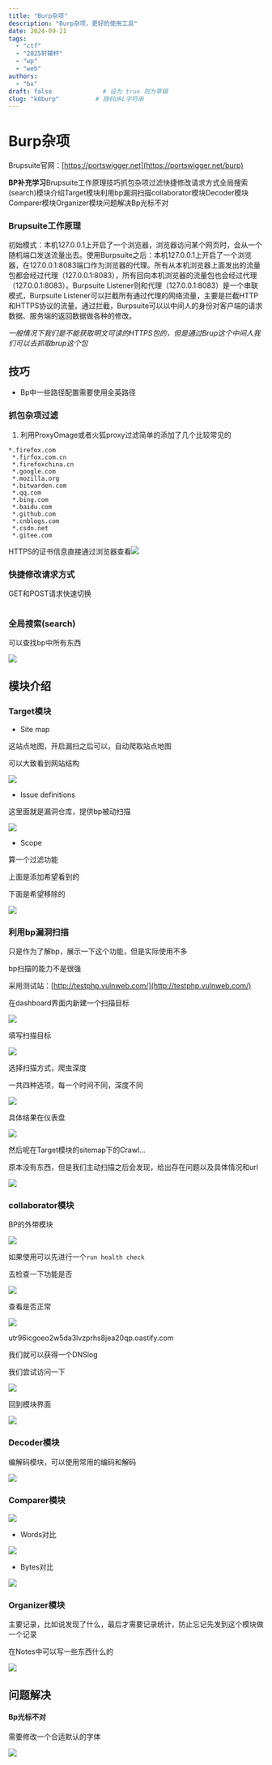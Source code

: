 ```yaml
---
title: "Burp杂项"
description: "Burp杂项，更好的使用工具"
date: 2024-09-21
tags:
  - "ctf"
  - "2025轩辕杯"
  - "wp"
  - "web"
authors:
  - "bx"
draft: false              # 设为 true 则为草稿
slug: "k8burp"          # 随机URL字符串
---
```

<meta name="referrer" content="no-referrer">



# Burp杂项
Brupsuite官网：[https://portswigger.net](https://portswigger.net/burp)

**BP补充学习**Brupsuite工作原理技巧抓包杂项过滤快捷修改请求方式全局搜索(search)模块介绍Target模块利用bp漏洞扫描collaborator模块Decoder模块Comparer模块Organizer模块问题解决Bp光标不对

### Brupsuite工作原理
初始模式：本机127.0.0.1上开启了一个浏览器，浏览器访问某个网页时，会从一个随机端口发送流量出去。使用Burpsuite之后：本机127.0.0.1上开启了一个浏览器，在127.0.0.1:8083端口作为浏览器的代理。所有从本机浏览器上面发出的流量包都会经过代理（127.0.0.1:8083），所有回向本机浏览器的流量包也会经过代理（127.0.0.1:8083）。Burpsuite Listener则和代理（127.0.0.1:8083）是一个串联模式，Burpsuite Listener可以拦截所有通过代理的网络流量，主要是拦截HTTP和HTTPS协议的流量。通过拦截，Burpsuite可以以中间人的身份对客户端的请求数据、服务端的返回数据做各种的修改。

_一般情况下我们是不能获取明文可读的HTTPS包的，但是通过Brup这个中间人我们可以去抓取brup这个包_

## 技巧
+ Bp中一些路径配置需要使用全英路径

### 抓包杂项过滤
1. 利用ProxyOmage或者火狐proxy过滤简单的添加了几个比较常见的

```plain
*.firefox.com
 *.firfox.com.cn
 *.firefoxchina.cn
 *.google.com
 *.mozilla.org
 *.bitwarden.com
 *.qq.com
 *.bing.com
 *.baidu.com
 *.github.com
 *.cnblogs.com
 *.csdn.net
 *.gitee.com
```

HTTPS的证书信息直接通过浏览器查看![](https://cdn.nlark.com/yuque/0/2025/png/42994824/1739868922865-be87c035-151c-4ec4-8b04-1568d1833a8c.png)

### 快捷修改请求方式
GET和POST请求快速切换

![]()

### 全局搜索(search)
可以查找bp中所有东西

![](https://cdn.nlark.com/yuque/0/2025/png/42994824/1739868923721-9c3510b4-a5b5-432b-a886-0319b807cb2e.png)

## 模块介绍
### Target模块
+ Site map

这站点地图，开启漏扫之后可以，自动爬取站点地图

可以大致看到网站结构

![](https://cdn.nlark.com/yuque/0/2025/png/42994824/1739868923600-2d7b83e0-a653-421b-ac1e-abd01f81038f.png)

+ Issue definitions

这里面就是漏洞仓库，提供bp被动扫描

![](https://cdn.nlark.com/yuque/0/2025/png/42994824/1739868922623-c6814da7-8e2b-4501-a5b2-b794bc61ad40.png)

+ Scope

算一个过滤功能

上面是添加希望看到的

下面是希望移除的

![](https://cdn.nlark.com/yuque/0/2025/png/42994824/1739868925190-72d5fa59-80ae-48c6-aa54-5ffc9605a18d.png)

### 利用bp漏洞扫描
只是作为了解bp，展示一下这个功能，但是实际使用不多

bp扫描的能力不是很强

采用测试站：[http://testphp.vulnweb.com/](http://testphp.vulnweb.com/)

在dashboard界面内新建一个扫描目标

![](https://cdn.nlark.com/yuque/0/2025/png/42994824/1739868925867-cca6c741-6a15-40a1-b88e-f716f0d4f66f.png)

填写扫描目标

![](https://cdn.nlark.com/yuque/0/2025/png/42994824/1739868926010-8b111b86-2fe4-48bc-9f68-b70585a343d5.png)

选择扫描方式，爬虫深度

一共四种选项，每一个时间不同，深度不同

![](https://cdn.nlark.com/yuque/0/2025/png/42994824/1739868926505-eb5e4935-00e1-40ef-b6b2-e4ca32015871.png)

具体结果在仪表盘

![](https://cdn.nlark.com/yuque/0/2025/png/42994824/1739868929318-027026e0-98d7-45ce-a4cd-fe8c27880d1a.png)

然后呢在Target模块的sitemap下的Crawl...

原本没有东西，但是我们主动扫描之后会发现，给出存在问题以及具体情况和url

![](https://cdn.nlark.com/yuque/0/2025/png/42994824/1739868931544-6a845ad2-15e1-4004-aef5-304e363eeb73.png)

### collaborator模块
BP的外带模块

![](https://cdn.nlark.com/yuque/0/2025/png/42994824/1739868928419-fd98f1bd-9eac-4455-8e80-0f40cb7c4b50.png)

如果使用可以先进行一个`run health check`

去检查一下功能是否

![](https://cdn.nlark.com/yuque/0/2025/png/42994824/1739868929377-b99e672c-f13d-4018-a88f-f83220baeb8d.png)

查看是否正常

![](https://cdn.nlark.com/yuque/0/2025/png/42994824/1739868931369-21df4766-eecd-4ae4-a3cc-b36695582697.png)

 utr96icgoeo2w5da3lvzprhs8jea20qp.oastify.com

我们就可以获得一个DNSlog

我们尝试访问一下

![](https://cdn.nlark.com/yuque/0/2025/png/42994824/1739868932770-105711b4-f3a7-480e-acc1-faddcf4e0b4d.png)

回到模块界面

![](https://cdn.nlark.com/yuque/0/2025/png/42994824/1739868933812-56588339-c6dd-4035-91de-be3dfd0e63de.png)

### Decoder模块
编解码模块，可以使用常用的编码和解码

![](https://cdn.nlark.com/yuque/0/2025/png/42994824/1739868940123-a3771306-fa02-484f-becb-6cb00dc1763f.png)

### Comparer模块
![](https://cdn.nlark.com/yuque/0/2025/png/42994824/1739868938347-069aaa4f-2ae5-458a-bd8d-05903667b31b.png)

+ Words对比

![](https://cdn.nlark.com/yuque/0/2025/png/42994824/1739868933715-b97c4962-4a1b-4a80-9849-00dedaf8d5a0.png)

+ Bytes对比

![](https://cdn.nlark.com/yuque/0/2025/png/42994824/1739868934464-8ea65376-95a4-44d3-8738-5f3c82bd7433.png)

### Organizer模块
主要记录，比如说发现了什么，最后才需要记录统计，防止忘记先发到这个模块做一个记录

在Notes中可以写一些东西什么的

![](https://cdn.nlark.com/yuque/0/2025/png/42994824/1739868993074-a3620f55-9c17-4ecd-8821-b7ca6851d1e4.png)

## 问题解决
#### Bp光标不对
需要修改一个合适默认的字体

![](https://gitee.com/bx33661/image/raw/master/path/image-20250108120432707.png)
 

